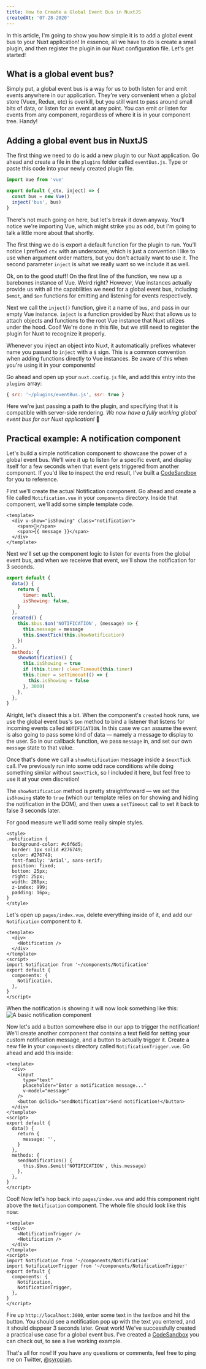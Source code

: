 ```yaml
---
title: How to Create a Global Event Bus in NuxtJS
createdAt: '07-28-2020'
---
```


In this article, I'm going to show you how simple it is to add a global event bus to your Nuxt application! In essence, all we have to do is create a small plugin, and then register the plugin in our Nuxt configuration file. Let's get started!
<!--more-->

## What is a global event bus?

Simply put, a global event bus is a way for us to both listen for and emit events anywhere in our application. They're very convenient when a global store (Vuex, Redux, etc) is overkill, but you still want to pass around small bits of data, or listen for an event at any point. You can emit _or_ listen for events from any component, regardless of where it is in your component tree. Handy!

## Adding a global event bus in NuxtJS

The first thing we need to do is add a new plugin to our Nuxt application. Go ahead and create a file in the `plugins` folder called `eventBus.js`. Type or paste this code into your newly created plugin file.

```js
import Vue from 'vue'

export default (_ctx, inject) => {
  const bus = new Vue()
  inject('bus', bus)
}
```

There's not much going on here, but let's break it down anyway. You'll notice we're importing Vue, which might strike you as odd, but I'm going to talk a little more about that shortly.

The first thing we do is export a default function for the plugin to run. You'll notice I prefixed `ctx` with an underscore, which is just a convention I like to use when argument order matters, but you don't actually want to use it. The second parameter `inject` is what we really want so we include it as well.

Ok, on to the good stuff! On the first line of the function, we new up a barebones instance of Vue. Weird right? However, Vue instances actually provide us with all the capabilities we need for a global event bus, including `$emit`, and `$on` functions for emitting and listening for events respectively.

Next we call the `inject()` function, give it a name of `bus`, and pass in our empty Vue instance. `inject` is a function provided by Nuxt that allows us to attach objects and functions to the root Vue instance that Nuxt utilizes under the hood. Cool! We're done in this file, but we still need to register the plugin for Nuxt to recognize it properly.

<alert>
Whenever you inject an object into Nuxt, it automatically prefixes whatever name you passed to <code>inject</code> with a <code>$</code> sign. This is a common convention when adding functions directly to Vue instances. Be aware of this when you're using it in your components!
</alert>

Go ahead and open up your `nuxt.config.js` file, and add this entry into the `plugins` array:

```js
{ src: '~/plugins/eventBus.js', ssr: true }
```

Here we're just passing a path to the plugin, and specifying that it is compatible with server-side rendering. _We now have a fully working global event bus for our Nuxt application!_ 🎉

## Practical example: A notification component

Let's build a simple notification component to showcase the power of a global event bus. We'll wire it up to listen for a specific event, and display itself for a few seconds when that event gets triggered from another component. If you'd like to inspect the end result, I've built a [CodeSandbox](https://codesandbox.io/s/friendly-sanderson-kj7eg) for you to reference.

First we'll create the actual Notification component. Go ahead and create a file called `Notification.vue` in your `components` directory. Inside that component, we'll add some simple template code.

```vue
<template>
  <div v-show="isShowing" class="notification">
    <span>🔔</span>
    <span>{{ message }}</span>
  </div>
</template>
```

Next we'll set up the component logic to listen for events from the global event bus, and when we receieve that event, we'll show the notification for 3 seconds.

```js
export default {
  data() {
    return {
      timer: null,
      isShowing: false,
    }
  },
  created() {
    this.$bus.$on('NOTIFICATION', (message) => {
      this.message = message
      this.$nextTick(this.showNotification)
    })
  },
  methods: {
    showNotification() {
      this.isShowing = true
      if (this.timer) clearTimeout(this.timer)
      this.timer = setTimeout(() => {
        this.isShowing = false
      }, 3000)
    },
  },
}
```

Alright, let's dissect this a bit. When the component's `created` hook runs, we use the global event bus's `$on` method to bind a listener that listens for incoming events called `NOTIFICATION`. In this case we can assume the event is also going to pass some kind of data — namely a message to display to the user. So in our callback function, we pass `message` in, and set our own `message` state to that value.

Once that's done we call a `showNotification` message inside a `$nextTick` call. I've previously run into some odd race conditions while doing something similar without `$nextTick`, so I included it here, but feel free to use it at your own discretion!

The `showNotification` method is pretty straightforward — we set the `isShowing` state to `true` (which our template relies on for showing and hiding the notification in the DOM), and then uses a `setTimeout` call to set it back to false 3 seconds later.

For good measure we'll add some really simple styles.

```vue
<style>
.notification {
  background-color: #c6f6d5;
  border: 1px solid #276749;
  color: #276749;
  font-family: 'Arial', sans-serif;
  position: fixed;
  bottom: 25px;
  right: 25px;
  width: 280px;
  z-index: 999;
  padding: 16px;
}
</style>
```

Let's open up `pages/index.vue`, delete everything inside of it, and add our `Notification` component to it.

```vue
<template>
  <div>
    <Notification />
  </div>
</template>
<script>
import Notification from '~/components/Notification'
export default {
  components: {
    Notification,
  },
}
</script>
```

When the notification is showing it will now look something like this:
<img src="https://f001.backblazeb2.com/file/syropia-blog/basic-notification.png" alt="A basic notification component" class="border-2 border-gray-400" />

Now let's add a button somewhere else in our app to trigger the notification! We'll create another component that contains a text field for setting your custom notification message, and a button to actually trigger it. Create a new file in your `components` directory called `NotificationTrigger.vue`. Go ahead and add this inside:

```vue
<template>
  <div>
    <input
      type="text"
      placeholder="Enter a notification message..."
      v-model="message"
    />
    <button @click="sendNotification">Send notification!</button>
  </div>
</template>
<script>
export default {
  data() {
    return {
      message: '',
    }
  },
  methods: {
    sendNotification() {
      this.$bus.$emit('NOTIFICATION', this.message)
    },
  },
}
</script>
```

Cool! Now let's hop back into `pages/index.vue` and add this component right above the `Notification` component. The whole file should look like this now:

```vue
<template>
  <div>
    <NotificationTrigger />
    <Notification />
  </div>
</template>
<script>
import Notification from '~/components/Notification'
import NotificationTrigger from '~/components/NotificationTrigger'
export default {
  components: {
    Notification,
    NotificationTrigger,
  },
}
</script>
```

Fire up `http://localhost:3000`, enter some text in the textbox and hit the button. You should see a notification pop up with the text you entered, and it should disppear 3 seconds later. Great work! We've successfully created a practical use case for a global event bus. I've created a [CodeSandbox](https://codesandbox.io/s/friendly-sanderson-kj7eg) you can check out, to see a live working example.

That's all for now! If you have any questions or comments, feel free to ping me on Twitter, [@syropian](https://twitter.com/syropian).
